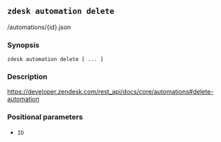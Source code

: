 ## `zdesk automation delete`

/automations/{id}.json

### Synopsis

    zdesk automation delete [ ... ]

### Description

https://developer.zendesk.com/rest_api/docs/core/automations#delete-automation

### Positional parameters

* `ID`

